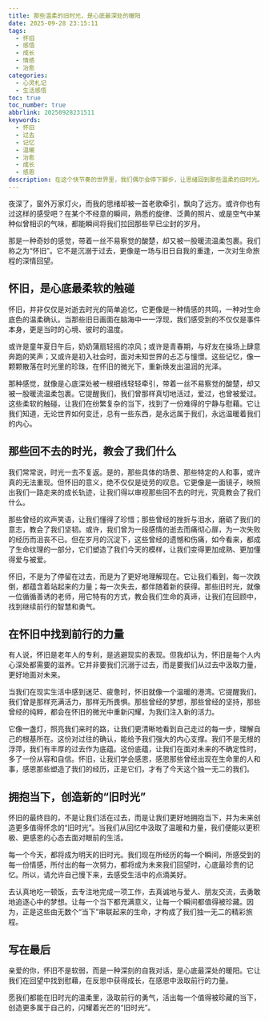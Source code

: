 ```yaml
---
title: 那些温柔的旧时光，是心底最深处的暖阳
date: 2025-09-28 23:15:11
tags:
  - 怀旧
  - 感悟
  - 成长
  - 情感
  - 治愈
categories:
  - 心灵札记
  - 生活感悟
toc: true
toc_number: true
abbrlink: 20250928231511
keywords:
  - 怀旧
  - 过去
  - 记忆
  - 温暖
  - 治愈
  - 成长
  - 感恩
description: 在这个快节奏的世界里，我们偶尔会停下脚步，让思绪回到那些温柔的旧时光。怀旧，并非沉溺于过去，而是一种与自我对话的方式，是心底最深处的暖阳，照亮我们来时的路，也给予我们前行的力量。这篇文章将带你感受怀旧的细腻情感，如何在回忆中找到慰藉与成长，并学会拥抱当下，创造更多值得珍藏的“旧时光”。
---
```


夜深了，窗外万家灯火，而我的思绪却被一首老歌牵引，飘向了远方。或许你也有过这样的感受吧？在某个不经意的瞬间，熟悉的旋律、泛黄的照片、或是空气中某种似曾相识的气味，都能瞬间将我们拉回那些早已尘封的岁月。

那是一种奇妙的感觉，带着一丝不易察觉的酸楚，却又被一股暖流温柔包裹。我们称之为“怀旧”。它不是沉溺于过去，更像是一场与旧日自我的重逢，一次对生命旅程的深情回望。

## 怀旧，是心底最柔软的触碰

怀旧，并非仅仅是对逝去时光的简单追忆，它更像是一种情感的共鸣，一种对生命底色的温柔确认。当那些旧日画面在脑海中一一浮现，我们感受到的不仅仅是事件本身，更是当时的心境、彼时的温度。

或许是童年夏日午后，奶奶蒲扇轻摇的凉风；或许是青春期，与好友在操场上肆意奔跑的笑声；又或许是初入社会时，面对未知世界的忐忑与憧憬。这些记忆，像一颗颗散落在时光里的珍珠，在怀旧的微光下，重新焕发出温润的光泽。

那种感觉，就像是心底深处被一根细线轻轻牵引，带着一丝不易察觉的酸楚，却又被一股暖流温柔包裹。它提醒我们，我们曾那样真切地活过，爱过，也曾被爱过。这些柔软的触碰，让我们在纷繁复杂的当下，找到了一份难得的宁静与慰藉。它让我们知道，无论世界如何变迁，总有一些东西，是永远属于我们，永远温暖着我们的内心。

## 那些回不去的时光，教会了我们什么

我们常常说，时光一去不复返。是的，那些具体的场景、那些特定的人和事，或许真的无法重现。但怀旧的意义，绝不仅仅是徒劳的叹息。它更像是一面镜子，映照出我们一路走来的成长轨迹，让我们得以审视那些回不去的时光，究竟教会了我们什么。

那些曾经的欢声笑语，让我们懂得了珍惜；那些曾经的挫折与泪水，磨砺了我们的意志，教会了我们坚韧。或许，我们曾为一段感情的逝去而痛彻心扉，为一次失败的经历而沮丧不已。但在岁月的沉淀下，这些曾经的遗憾和伤痛，如今看来，都成了生命纹理的一部分，它们塑造了我们今天的模样，让我们变得更加成熟、更加懂得爱与被爱。

怀旧，不是为了停留在过去，而是为了更好地理解现在。它让我们看到，每一次跌倒，都蕴含着站起来的力量；每一次失去，都伴随着新的获得。那些旧时光，就像一位循循善诱的老师，用它特有的方式，教会我们生命的真谛，让我们在回顾中，找到继续前行的智慧和勇气。

## 在怀旧中找到前行的力量

有人说，怀旧是老年人的专利，是逃避现实的表现。但我却认为，怀旧是每个人内心深处都需要的滋养。它并非要我们沉溺于过去，而是要我们从过去中汲取力量，更好地面对未来。

当我们在现实生活中感到迷茫、疲惫时，怀旧就像一个温暖的港湾。它提醒我们，我们曾是那样充满活力，那样无所畏惧。那些曾经的梦想，那些曾经的坚持，那些曾经的纯粹，都会在怀旧的微光中重新闪耀，为我们注入新的活力。

它像一盏灯，照亮我们来时的路，让我们更清晰地看到自己走过的每一步，理解自己的根基所在。这份对过往的确认，能给予我们强大的内心支撑。我们不是无根的浮萍，我们有丰厚的过去作为底蕴。这份底蕴，让我们在面对未来的不确定性时，多了一份从容和自信。怀旧，让我们学会感恩，感恩那些曾经出现在生命里的人和事，感恩那些塑造了我们的经历，正是它们，才有了今天这个独一无二的我们。

## 拥抱当下，创造新的“旧时光”

怀旧的最终目的，不是让我们活在过去，而是让我们更好地拥抱当下，并为未来创造更多值得怀念的“旧时光”。当我们从回忆中汲取了温暖和力量，我们便能以更积极、更感恩的心态去面对眼前的生活。

每一个今天，都将成为明天的旧时光。我们现在所经历的每一个瞬间，所感受到的每一份情感，所付出的每一次努力，都将成为未来我们回望时，心底最珍贵的记忆。所以，请允许自己慢下来，去感受生活中的点滴美好。

去认真地吃一顿饭，去专注地完成一项工作，去真诚地与爱人、朋友交流，去勇敢地追逐心中的梦想。让每一个当下都充满意义，让每一个瞬间都值得被珍藏。因为，正是这些由无数个“当下”串联起来的生命，才构成了我们独一无二的精彩旅程。

## 写在最后

亲爱的你，怀旧不是软弱，而是一种深刻的自我对话，是心底最深处的暖阳。它让我们在回望中找到慰藉，在反思中获得成长，在感恩中汲取前行的力量。

愿我们都能在旧时光的温柔里，汲取前行的勇气，活出每一个值得被珍藏的当下，创造更多属于自己的，闪耀着光芒的“旧时光”。